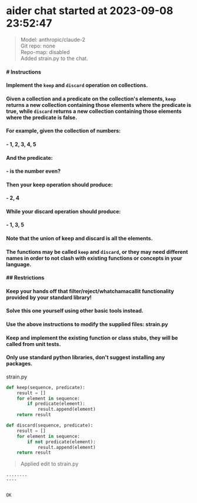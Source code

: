 
# aider chat started at 2023-09-08 23:52:47

> Model: anthropic/claude-2  
> Git repo: none  
> Repo-map: disabled  
> Added strain.py to the chat.  

#### # Instructions  
####   
#### Implement the `keep` and `discard` operation on collections.  
#### Given a collection and a predicate on the collection's elements, `keep` returns a new collection containing those elements where the predicate is true, while `discard` returns a new collection containing those elements where the predicate is false.  
####   
#### For example, given the collection of numbers:  
####   
#### - 1, 2, 3, 4, 5  
####   
#### And the predicate:  
####   
#### - is the number even?  
####   
#### Then your keep operation should produce:  
####   
#### - 2, 4  
####   
#### While your discard operation should produce:  
####   
#### - 1, 3, 5  
####   
#### Note that the union of keep and discard is all the elements.  
####   
#### The functions may be called `keep` and `discard`, or they may need different names in order to not clash with existing functions or concepts in your language.  
####   
#### ## Restrictions  
####   
#### Keep your hands off that filter/reject/whatchamacallit functionality provided by your standard library!  
#### Solve this one yourself using other basic tools instead.  
####   
#### ####  
####   
#### Use the above instructions to modify the supplied files: strain.py  
#### Keep and implement the existing function or class stubs, they will be called from unit tests.  
#### Only use standard python libraries, don't suggest installing any packages.  

strain.py
```python
def keep(sequence, predicate):
    result = []
    for element in sequence:
        if predicate(element):
            result.append(element)
    return result

def discard(sequence, predicate):
    result = []
    for element in sequence:
        if not predicate(element):
            result.append(element)
    return result
```

> Applied edit to strain.py  
```
........
----


OK

```